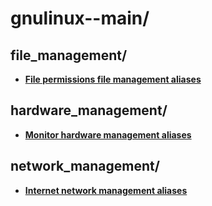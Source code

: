 
# gnulinux--main/

## file_management/

* [**File permissions file management aliases**](file_management/file-permissions-file-management.aliases)

## hardware_management/

* [**Monitor hardware management aliases**](hardware_management/monitor-hardware-management.aliases)

## network_management/

* [**Internet network management aliases**](network_management/internet-network-management.aliases)

